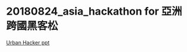 # 20180824_asia_hackathon for 亞洲跨國黑客松

[Urban Hacker ppt ](https://docs.google.com/presentation/d/1YsWNO7KLoT8U8Loar7x4ftyJSbBd955TzjSv1tG3p4Q/edit?usp=sharing)
